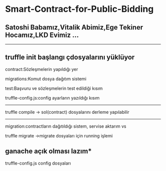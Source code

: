 # Smart-Contract-for-Public-Bidding


## Satoshi Babamız,Vitalik Abimiz,Ege Tekiner Hocamız,LKD Evimiz ...

-----------------------------------------------------


truffle init başlangı çdosyalarını yüklüyor
-----------------------------------------------------
contract:Sözleşmelerin yapıldığı yer

migrations:Komut dosya dağıtım sistemi

test:Başvuru ve sözleşmelerin test edildiği kısım

truffle-config.js:config ayarların yazıldığı kısım

------------------------------------------------------------------

truffle compile  -> sol(contract) dosyalarını derleme yapılabilir

----------------------------------------------

migration:contractların dağıtıldığı sistem, servise aktarım vs 


truffle migrate ->migrate dosyaları için running işlemi


ganache açık olması lazım*
----------------------------------------

truffle-config.js config dosyaları
